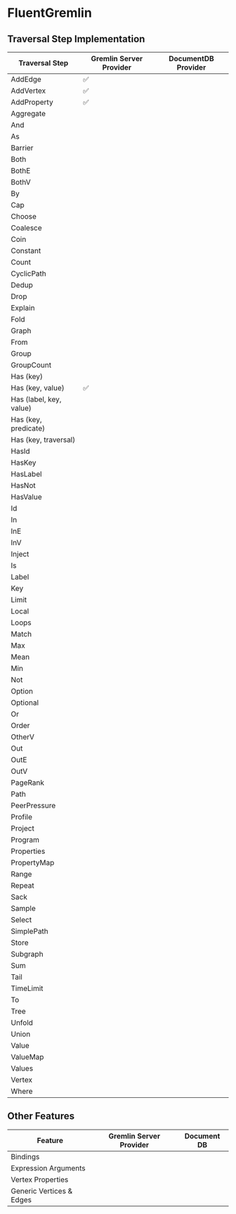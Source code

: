 # FluentGremlin

## Traversal Step Implementation

| Traversal Step | Gremlin Server Provider | DocumentDB Provider |
| --- | --- | --- |
| AddEdge | :white_check_mark: |  |
| AddVertex | :white_check_mark: |  |
| AddProperty | :white_check_mark: |  |
| Aggregate |  |  |
| And |  |  |
| As |  |  |
| Barrier |  |  |
| Both |  |  |
| BothE |  |  |
| BothV |  |  |
| By |  |  |
| Cap |  |  |
| Choose |  |  |
| Coalesce |  |  |
| Coin |  |  |
| Constant |  |  |
| Count |  |  |
| CyclicPath |  |  |
| Dedup |  |  |
| Drop |  |  |
| Explain |  |  |
| Fold |  |  |
| Graph |  |  |
| From |  |  |
| Group |  |  |
| GroupCount |  |  |
| Has (key) |  |  |
| Has (key, value) | :white_check_mark: |  |
| Has (label, key, value) |  |  |
| Has (key, predicate) |  |  |
| Has (key, traversal) |  |  |
| HasId |  |  |
| HasKey |  |  |
| HasLabel |  |  |
| HasNot |  |  |
| HasValue |  |  |
| Id |  |  |
| In |  |  |
| InE |  |  |
| InV |  |  |
| Inject |  |  |
| Is |  |  |
| Label |  |  |
| Key |  |  |
| Limit |  |  |
| Local |  |  |
| Loops |  |  |
| Match |  |  |
| Max |  |  |
| Mean |  |  |
| Min |  |  |
| Not |  |  |
| Option |  |  |
| Optional |  |  |
| Or |  |  |
| Order |  |  |
| OtherV |  |  |
| Out |  |  |
| OutE |  |  |
| OutV |  |  |
| PageRank |  |  |
| Path |  |  |
| PeerPressure |  |  |
| Profile |  |  |
| Project |  |  |
| Program |  |  |
| Properties |  |  |
| PropertyMap |  |  |
| Range |  |  |
| Repeat |  |  |
| Sack |  |  |
| Sample |  |  |
| Select |  |  |
| SimplePath |  |  |
| Store |  |  |
| Subgraph |  |  |
| Sum |  |  |
| Tail |  |  |
| TimeLimit |  |  |
| To |  |  |
| Tree |  |  |
| Unfold |  |  |
| Union |  |  |
| Value |  |  |
| ValueMap |  |  |
| Values |  |  |
| Vertex |  |  |
| Where |  |  |

## Other Features
| Feature | Gremlin Server Provider | Document DB |
| --- | --- | --- |
| Bindings |  |  |
| Expression Arguments |  |  |
| Vertex Properties |  |  |
| Generic Vertices & Edges |  |  |